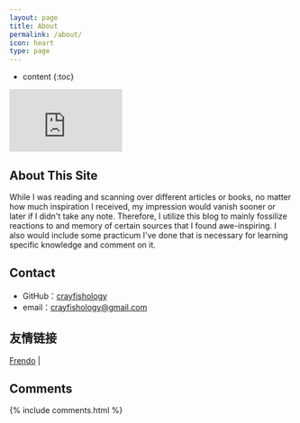 ```yaml
---
layout: page
title: About
permalink: /about/
icon: heart
type: page
---
```


* content
{:toc}
<iframe src="https://githubbadge.appspot.com/crayfishology" style="border: 0;height: 111px;width: 200px;overflow: hidden;" frameBorder="0"></iframe> 



## About This Site

While I was reading and scanning over different articles or books, no matter how much inspiration I received, my impression would vanish sooner or later if I didn't take any note. Therefore, I utilize this blog to mainly fossilize reactions to and memory of certain sources that I found awe-inspiring. I also would include some practicum I've done that is necessary for learning specific knowledge and comment on it.



## Contact

* GitHub：[crayfishology](https://github.com/Gaohaoyang)
* email：crayfishology@gmail.com



## 友情链接

[Frendo](https://suiyuanjian.com/) \| 

## Comments

{% include comments.html %}

